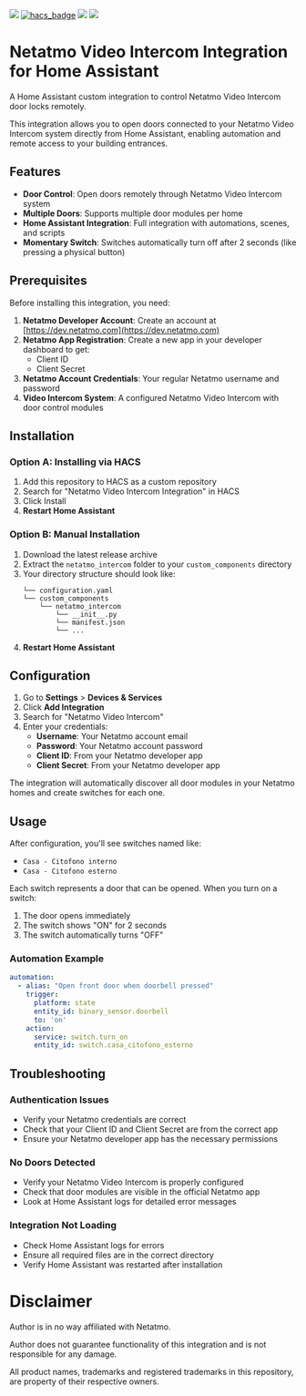 [![](https://img.shields.io/github/release/marcomoretti/netatmo-integration/all.svg?style=for-the-badge)](https://github.com/marcomoretti/netatmo-integration/releases)
[![hacs_badge](https://img.shields.io/badge/HACS-Custom-orange.svg?style=for-the-badge)](https://github.com/hacs/integration)
[![](https://img.shields.io/github/license/marcomoretti/netatmo-integration?style=for-the-badge)](LICENSE)
[![](https://img.shields.io/badge/MAINTAINER-%40marcomoretti-red?style=for-the-badge)](https://github.com/marcomoretti)

# Netatmo Video Intercom Integration for Home Assistant

A Home Assistant custom integration to control Netatmo Video Intercom door locks remotely.

This integration allows you to open doors connected to your Netatmo Video Intercom system directly from Home Assistant, enabling automation and remote access to your building entrances.

## Features

- **Door Control**: Open doors remotely through Netatmo Video Intercom system
- **Multiple Doors**: Supports multiple door modules per home  
- **Home Assistant Integration**: Full integration with automations, scenes, and scripts
- **Momentary Switch**: Switches automatically turn off after 2 seconds (like pressing a physical button)

## Prerequisites

Before installing this integration, you need:

1. **Netatmo Developer Account**: Create an account at [https://dev.netatmo.com](https://dev.netatmo.com)
2. **Netatmo App Registration**: Create a new app in your developer dashboard to get:
   - Client ID
   - Client Secret
3. **Netatmo Account Credentials**: Your regular Netatmo username and password
4. **Video Intercom System**: A configured Netatmo Video Intercom with door control modules

## Installation

### Option A: Installing via HACS
1. Add this repository to HACS as a custom repository
2. Search for "Netatmo Video Intercom Integration" in HACS
3. Click Install
4. **Restart Home Assistant**

### Option B: Manual Installation
1. Download the latest release archive
2. Extract the `netatmo_intercom` folder to your `custom_components` directory
3. Your directory structure should look like:
    ```
    └── configuration.yaml
    └── custom_components
        └── netatmo_intercom
            └── __init__.py
            └── manifest.json
            └── ...
    ```
4. **Restart Home Assistant**

## Configuration

1. Go to **Settings** > **Devices & Services**
2. Click **Add Integration**
3. Search for "Netatmo Video Intercom"
4. Enter your credentials:
   - **Username**: Your Netatmo account email
   - **Password**: Your Netatmo account password  
   - **Client ID**: From your Netatmo developer app
   - **Client Secret**: From your Netatmo developer app

The integration will automatically discover all door modules in your Netatmo homes and create switches for each one.

## Usage

After configuration, you'll see switches named like:
- `Casa - Citofono interno` 
- `Casa - Citofono esterno`

Each switch represents a door that can be opened. When you turn on a switch:
1. The door opens immediately
2. The switch shows "ON" for 2 seconds
3. The switch automatically turns "OFF"

### Automation Example

```yaml
automation:
  - alias: "Open front door when doorbell pressed"
    trigger:
      platform: state
      entity_id: binary_sensor.doorbell
      to: 'on'
    action:
      service: switch.turn_on
      entity_id: switch.casa_citofono_esterno
```

## Troubleshooting

### Authentication Issues
- Verify your Netatmo credentials are correct
- Check that your Client ID and Client Secret are from the correct app
- Ensure your Netatmo developer app has the necessary permissions

### No Doors Detected  
- Verify your Netatmo Video Intercom is properly configured
- Check that door modules are visible in the official Netatmo app
- Look at Home Assistant logs for detailed error messages

### Integration Not Loading
- Check Home Assistant logs for errors
- Ensure all required files are in the correct directory
- Verify Home Assistant was restarted after installation

# Disclaimer

Author is in no way affiliated with Netatmo.

Author does not guarantee functionality of this integration and is not responsible for any damage.

All product names, trademarks and registered trademarks in this repository, are property of their respective owners.
